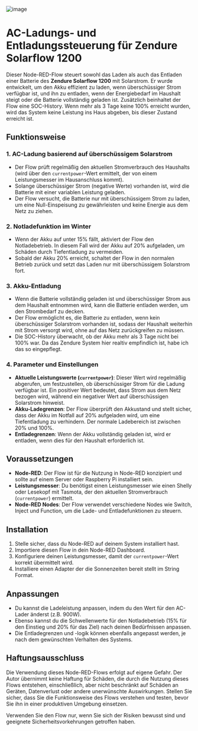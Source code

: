 ![image](https://github.com/user-attachments/assets/f9e240ff-8931-41a2-a3eb-6e9b49a15574)


# AC-Ladungs- und Entladungssteuerung für Zendure Solarflow 1200

Dieser Node-RED-Flow steuert sowohl das Laden als auch das Entladen einer Batterie des **Zendure Solarflow 1200** mit Solarstrom. Er wurde entwickelt, um den Akku effizient zu laden, wenn überschüssiger Strom verfügbar ist, und ihn zu entladen, wenn der Energiebedarf im Haushalt steigt oder die Batterie vollständig geladen ist. Zusätzlich beinhaltet der Flow eine SOC-History. Wenn mehr als 3 Tage keine 100% erreicht wurden, wird das System keine Leistung ins Haus abgeben, bis dieser Zustand erreicht ist. 

## Funktionsweise

### 1. **AC-Ladung basierend auf überschüssigem Solarstrom**
- Der Flow prüft regelmäßig den aktuellen Stromverbrauch des Haushalts (wird über den `currentpower`-Wert ermittelt, der von einem Leistungsmesser im Hausanschluss kommt).
- Solange überschüssiger Strom (negative Werte) vorhanden ist, wird die Batterie mit einer variablen Leistung geladen.
- Der Flow versucht, die Batterie nur mit überschüssigem Strom zu laden, um eine Null-Einspeisung zu gewährleisten und keine Energie aus dem Netz zu ziehen.

### 2. **Notladefunktion im Winter**
- Wenn der Akku auf unter 15% fällt, aktiviert der Flow den Notladebetrieb. In diesem Fall wird der Akku auf 20% aufgeladen, um Schäden durch Tiefentladung zu vermeiden.
- Sobald der Akku 20% erreicht, schaltet der Flow in den normalen Betrieb zurück und setzt das Laden nur mit überschüssigem Solarstrom fort.

### 3. **Akku-Entladung**
- Wenn die Batterie vollständig geladen ist und überschüssiger Strom aus dem Haushalt entnommen wird, kann die Batterie entladen werden, um den Strombedarf zu decken.
- Der Flow ermöglicht es, die Batterie zu entladen, wenn kein überschüssiger Solarstrom vorhanden ist, sodass der Haushalt weiterhin mit Strom versorgt wird, ohne auf das Netz zurückgreifen zu müssen.
- Die SOC-History überwacht, ob der Akku mehr als 3 Tage nicht bei 100% war. Da das Zendure System hier realtiv empfindlich ist, habe ich das so eingepflegt. 

### 4. **Parameter und Einstellungen**
- **Aktuelle Leistungswerte (`currentpower`)**: Dieser Wert wird regelmäßig abgerufen, um festzustellen, ob überschüssiger Strom für die Ladung verfügbar ist. Ein positiver Wert bedeutet, dass Strom aus dem Netz bezogen wird, während ein negativer Wert auf überschüssigen Solarstrom hinweist.
- **Akku-Ladegrenzen**: Der Flow überprüft den Akkustand und stellt sicher, dass der Akku im Notfall auf 20% aufgeladen wird, um eine Tiefentladung zu verhindern. Der normale Ladebereich ist zwischen 20% und 100%.
- **Entladegrenzen**: Wenn der Akku vollständig geladen ist, wird er entladen, wenn dies für den Haushalt erforderlich ist.

## Voraussetzungen

- **Node-RED**: Der Flow ist für die Nutzung in Node-RED konzipiert und sollte auf einem Server oder Raspberry Pi installiert sein.
- **Leistungsmesser**: Du benötigst einen Leistungsmesser wie einen Shelly oder Lesekopf mit Tasmota, der den aktuellen Stromverbrauch (`currentpower`) ermittelt.
- **Node-RED Nodes**: Der Flow verwendet verschiedene Nodes wie Switch, Inject und Function, um die Lade- und Entladefunktionen zu steuern.

## Installation

1. Stelle sicher, dass du Node-RED auf deinem System installiert hast.
2. Importiere diesen Flow in dein Node-RED Dashboard.
3. Konfiguriere deinen Leistungsmesser, damit der `currentpower`-Wert korrekt übermittelt wird.
4. Installiere einen Adapter der die Sonnenzeiten bereit stellt im String Format. 

## Anpassungen

- Du kannst die Ladeleistung anpassen, indem du den Wert für den AC-Lader änderst (z.B. 900W).
- Ebenso kannst du die Schwellenwerte für den Notladebetrieb (15% für den Einstieg und 20% für das Ziel) nach deinen Bedürfnissen anpassen.
- Die Entladegrenzen und -logik können ebenfalls angepasst werden, je nach dem gewünschten Verhalten des Systems.

## Haftungsausschluss

Die Verwendung dieses Node-RED-Flows erfolgt auf eigene Gefahr. Der Autor übernimmt keine Haftung für Schäden, die durch die Nutzung dieses Flows entstehen, einschließlich, aber nicht beschränkt auf Schäden an Geräten, Datenverlust oder andere unerwünschte Auswirkungen. Stellen Sie sicher, dass Sie die Funktionsweise des Flows verstehen und testen, bevor Sie ihn in einer produktiven Umgebung einsetzen.

Verwenden Sie den Flow nur, wenn Sie sich der Risiken bewusst sind und geeignete Sicherheitsvorkehrungen getroffen haben.
